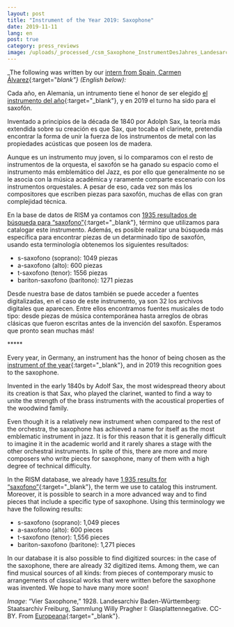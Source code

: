 ```yaml
---
layout: post
title: "Instrument of the Year 2019: Saxophone"
date: 2019-11-11
lang: en
post: true
category: press_reviews
image: /uploads/_processed_/csm_Saxophone_InstrumentDesJahres_Landesarchiv_Baden-Wuerttemberg_Staatsarchiv_Freiburg_W_134_Nr._000431_Bild_1__5-90992-1__a75dd35e78.jpg
---
```



_The following was written by our [intern from Spain, Carmen Álvarez](/self_representation/2019/09/19/welcome-carmen-álvarez.html){:target="_blank"} (English below):_

Cada año, en Alemania, un intrumento tiene el honor de ser elegido [el instrumento del año](https://www.instrument-des-jahres.de/){:target="_blank"}, y en 2019 el turno ha sido para el saxofón.

Inventado a principios de la década de 1840 por Adolph Sax, la teoría más extendida sobre su creación es que Sax, que tocaba el clarinete, pretendía encontrar la forma de unir la fuerza de los instrumentos de metal con las propiedades acústicas que poseen los de madera.

Aunque es un instrumento muy joven, si lo comparamos con el resto de instrumentos de la orquesta, el saxofón se ha ganado su espacio como el instrumento más emblemático del Jazz, es por ello que generalmente no se le asocia con la música académica y raramente comparte escenario con los instrumentos orquestales. A pesar de eso, cada vez son más los compositores que escriben piezas para saxofón, muchas de ellas con gran complejidad técnica.

En la base de datos de RISM ya contamos con [1935 resultados de búsqueda para “saxofono”](https://opac.rism.info/search?View=rism&q=saxofono){:target="_blank"}, término que utilizamos para catalogar este instrumento. Además, es posible realizar una búsqueda más específica para encontrar piezas de un detarminado tipo de saxofón, usando esta terminología obtenemos los siguientes resultados:

- s-saxofono (soprano): 1049 piezas
- a-saxofono (alto): 600 piezas
- t-saxofono (tenor): 1556 piezas
- bariton-saxofono (barítono): 1271 piezas

Desde nuestra base de datos también se puede acceder a fuentes digitalizadas, en el caso de este instrumento, ya son 32 los archivos digitales que aparecen. Entre ellos encontramos fuentes musicales de todo tipo: desde piezas de música contemporánea hasta arreglos de obras clásicas que fueron escritas antes de la invención del saxofón. Esperamos que pronto sean muchas más!

\*\*\*\*\*

Every year, in Germany, an instrument has the honor of being chosen as the [instrument of the year](https://www.instrument-des-jahres.de/){:target="_blank"}, and in 2019 this recognition goes to the saxophone.

Invented in the early 1840s by Adolf Sax, the most widespread theory about its creation is that Sax, who played the clarinet, wanted to find a way to unite the strength of the brass instruments with the acoustical properties of the woodwind family.

Even though it is a relatively new instrument when compared to the rest of the orchestra, the saxophone has achieved a name for itself as the most emblematic instrument in jazz. It is for this reason that it is generally difficult to imagine it in the academic world and it rarely shares a stage with the other orchestral instruments. In spite of this, there are more and more composers who write pieces for saxophone, many of them with a high degree of technical difficulty.

In the RISM database, we already have [1,935 results for “saxofono”](https://opac.rism.info/search?View=rism&q=saxofono){:target="_blank"}, the term we use to catalog this instrument. Moreover, it is possible to search in a more advanced way and to find pieces that include a specific type of saxophone. Using this terminology we have the following results:

- s-saxofono (soprano): 1,049 pieces
- a-saxofono (alto): 600 pieces
- t-saxofono (tenor): 1,556 pieces
- bariton-saxofono (baritone): 1,271 pieces

In our database it is also possible to find digitized sources: in the case of the saxophone, there are already 32 digitized items. Among them, we can find musical sources of all kinds: from pieces of contemporary music to arrangements of classical works that were written before the saxophone was invented. We hope to have many more soon!

_Image_: “Vier Saxophone,” 1928.
Landesarchiv Baden-Württemberg: Staatsarchiv Freiburg, Sammlung Willy Pragher I: Glasplattennegative. CC-BY. From [Europeana](https://www.europeana.eu/portal/de/record/00737/plink__f_5_90992.html?q=saxophone){:target="_blank"}.



<script type="text/javascript">var switchTo5x=true;</script><script type="text/javascript" src="http://w.sharethis.com/button/buttons.js"></script><script type="text/javascript">stLight.options({publisher: "9b601438-1ce1-49d8-bfd7-9cff5df54c17", doNotHash: false, doNotCopy: false, hashAddressBar: false});</script>